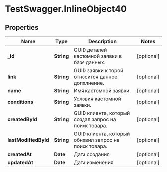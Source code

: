 # TestSwagger.InlineObject40

## Properties

Name | Type | Description | Notes
------------ | ------------- | ------------- | -------------
**_id** | **String** | GUID деталей кастомной заявки в базе данных. | [optional] 
**link** | **String** | GUID заявки к торой относится данное дополнение. | [optional] 
**name** | **String** | Имя кастомной заявки. | [optional] 
**conditions** | **String** | Условия кастомной заявки. | [optional] 
**createdById** | **String** | GUID клиента, который создал запрос на поиск товара. | [optional] 
**lastModifiedById** | **String** | GUID клиента, который обновил запрос на поиск товара. | [optional] 
**createdAt** | **Date** | Дата создания | [optional] 
**updatedAt** | **Date** | Дата изменения | [optional] 


